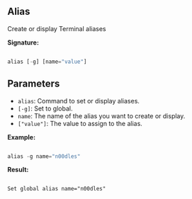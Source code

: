 ## Alias 
Create or display Terminal aliases
  
**Signature:**

  
```typescript

alias [-g] [name="value"]

```

  

## Parameters

  
- `alias`: Command to set or display aliases.
- `[-g]`: Set to global.
- `name`: The name of the alias you want to create or display.
- `["value"]`: The value to assign to the alias. 



**Example:**

  
```typescript

alias -g name="n00dles"

```

  

**Result:**

```Terminal

Set global alias name="n00dles"

```


  



  
